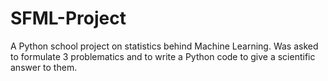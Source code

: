 # SFML-Project

A Python school project on statistics behind Machine Learning. Was asked to formulate 3 problematics and to write a Python code to give a scientific answer to them.
